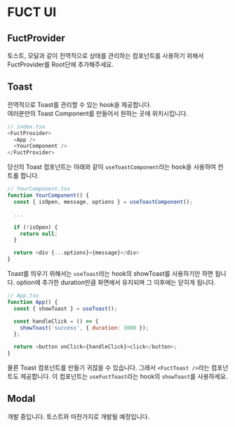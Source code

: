 # FUCT UI

## FuctProvider

토스트, 모달과 같이 전역적으로 상태를 관리하는 컴포넌트를 사용하기 위해서 FuctProvider를 Root단에 추가해주세요.

## Toast

전역적으로 Toast를 관리할 수 있는 hook을 제공합니다.  
여러분만의 Toast Component를 만들어서 원하는 곳에 위치시킵니다.

```javascript
// index.tsx
<FuctProvider>
  <App />
  <YourComponent />
</FuctProvider>
```

당신의 Toast 컴포넌트는 아래와 같이 `useToastComponent`라는 hook을 사용하여 컨트롤 합니다.

```javascript
// YourComponent.tsx
function YourComponent() {
  const { isOpen, message, options } = useToastComponent();

  ...

  if (!isOpen) {
    return null;
  }

  return <div {...options}>{message}</div>
}
```

Toast를 띄우기 위해서는 `useToast`라는 hook의 showToast를 사용하기만 하면 됩니다. option에 추가한 duration만큼 화면에서 유지되며 그 이후에는 닫히게 됩니다.

```javascript
// App.tsx
function App() {
  const { showToast } = useToast();

  const handleClick = () => {
    showToast('success', { duration: 3000 });
  };

  return <button onClick={handleClick}>click</button>;
}
```

물론 Toast 컴포넌트를 만들기 귀찮을 수 있습니다. 그래서 `<FuctToast />`라는 컴포넌트도 제공합니다. 이 컴포넌트는 `useFuctToast`라는 hook의 `showToast`를 사용하세요.

## Modal

개발 중입니다. 토스트와 마찬가지로 개발될 예정입니다.
